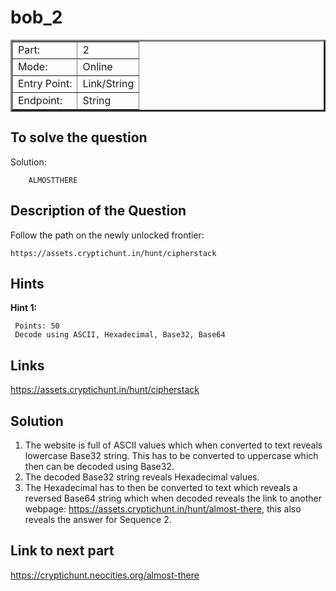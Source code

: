 # bob_2

<table border = '3'>
    <tr>
        <td>Part:</td>
        <td>2</td>
    </tr>
    <tr>
        <td>Mode:</td>
        <td>Online</td>
    </tr>
    <tr>
        <td>Entry Point:</td>
        <td>Link/String</td>
    </tr>
    <tr>
        <td>Endpoint:</td>
        <td>String</td>
    </tr>
</table>

## To solve the question 

Solution: 

        ALMOSTTHERE

## Description of the Question

Follow the path on the newly unlocked frontier: 

    https://assets.cryptichunt.in/hunt/cipherstack

## Hints

**Hint 1:**
       
     Points: 50
     Decode using ASCII, Hexadecimal, Base32, Base64

## Links 

https://assets.cryptichunt.in/hunt/cipherstack

## Solution 

1. The website is full of ASCII values which when converted to text reveals lowercase Base32 string. This has to be converted to uppercase which then can be decoded using Base32. 
2. The decoded Base32 string reveals Hexadecimal values.
3. The Hexadecimal has to then be converted to text which reveals a reversed Base64 string which when decoded reveals the link to another webpage: https://assets.cryptichunt.in/hunt/almost-there, this also reveals the answer for Sequence 2.

## Link to next part

https://cryptichunt.neocities.org/almost-there